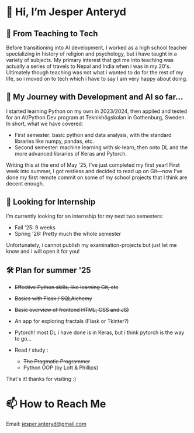 # 👋 Hi, I’m Jesper Anteryd

## 💼 From Teaching to Tech
Before transitioning into AI development, I worked as a high school teacher specializing in history of religion and psychology, but i have taught in a variety of subjects. My primary interest that got me into teaching was actually a series of travels to Nepal and India when i was in my 20's. Ultimately though teaching was not what i wanted to do for the rest of my life, so i moved on to tech which i have to say I am
very happy about doing.


## 🌱 My Journey with Development and AI so far...
I started learning Python on my own in 2023/2024, then applied and tested for an AI/Python Dev program at Teknikhögskolan in Gothenburg, Sweden. 
In short, what we have covered:
- First semester: basic python and data analysis, with the standard libraries like numpy, pandas, etc.
- Second semester: machine learning with sk-learn, then onto DL and the more advanced libraries of Keras and Pytorch.
   
Writing this at the end of May '25, I’ve just completed my first year! First week into summer, I got restless and decided to read up on Git—now I’ve done my 
first remote commit on some of my school projects that I think are decent enough.


## 🎯 Looking for Internship
I’m currently looking for an internship for my next two semesters:
- Fall '25: 9 weeks
- Spring '26: Pretty much the whole semester

Unfortunately, i cannot publish my examination-projects but just let me know and i will open it for you!


## 🛠️ Plan for summer '25
- ~~Effective Python skills, like learning Git, etc~~
- ~~Basics with Flask / SQLAlchemy~~
- ~~Basic overview of frontend HTML, CSS and JS)~~
- An app for exploring fractals (Flask or Tkinter?)
- Pytorch! most DL i have done is in Keras, but i think pytorch is the way to go...

- Read / study :
   - ~~The Pragmatic Programmer~~
   - Python OOP (by Lott & Phillips)

That's it! thanks for visiting :)

# 📫 How to Reach Me
Email: jesper.anteryd@gmail.com

<!---
Dyretna/Dyretna is a ✨ special ✨ repository because its `README.md` (this file) appears on your GitHub profile.
You can click the Preview link to take a look at your changes.
--->
